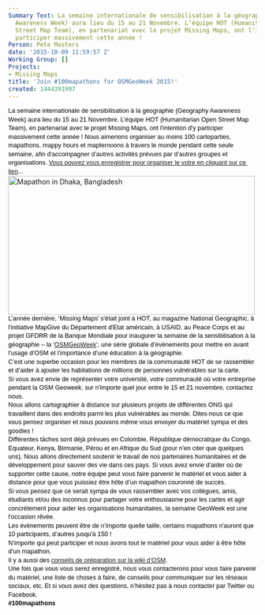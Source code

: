 ```yaml
---
Summary Text: La semaine internationale de sensibilisation à la géographie (Geography
  Awareness Week) aura lieu du 15 au 21 Novembre. L’équipe HOT (Humanitarian Open
  Street Map Team), en partenariat avec le projet Missing Maps, ont l'intention d'y
  participer massivement cette année !
Person: Pete Masters
date: '2015-10-09 11:59:57 Z'
Working Group: []
Projects:
- Missing Maps
title: 'Join #100mapathons for OSMGeoWeek 2015!'
created: 1444391997
---
```

<p style="line-height: 1.38; margin-top: 0pt; margin-bottom: 0pt;" dir="ltr"><span style="font-size: 12.666666666666666px; font-family: Arial; color: #000000; background-color: #ffffff; font-weight: 400; font-style: normal; font-variant: normal; text-decoration: none; vertical-align: baseline; white-space: pre-wrap;"><font color="#000000" face="Arial"><span style="font-size: 12.6666669845581px; line-height: 17.4799995422363px; white-space: pre-wrap;">La semaine internationale de sensibilisation à la géographie (Geography Awareness Week) aura lieu du 15 au 21 Novembre. L’équipe HOT (Humanitarian Open Street Map Team), en partenariat avec le projet Missing Maps, ont l'intention d'y participer massivement cette année ! </span></font></span><span style="font-size: 12.666666666666666px; font-family: Arial; color: #000000; background-color: #ffffff; font-weight: 400; font-style: normal; font-variant: normal; text-decoration: none; vertical-align: baseline; white-space: pre-wrap;"><font style="color: #000000; font-family: Arial; font-size: 12.6666666666667px; font-style: normal; line-height: 1.38; white-space: pre-wrap;" color="#000000" face="Arial"><span style="font-size: 12.6666669845581px; line-height: 17.4799995422363px; white-space: pre-wrap;">Nous aimerions organiser au moins 100 cartoparties, mapathons, mappy hours et mapternoons à travers le monde pendant cette seule semaine, afin d'accompagner d’autres activités prévues par d’autres groupes et organisations. <a title="Event register" href="https://docs.google.com/forms/d/1SG9DW7ZyEC9Vf78RbApUfBYAQPSIReyxbupGJPCqjtw/viewform?c=0&amp;w=1">Vous pouvez vous enregistrer pour organiser le votre en cliquant sur ce lien</a>...</span></font><font color="#000000" face="Arial"><span style="font-size: 12.6666666666667px; line-height: 1.38; white-space: pre-wrap;">&nbsp;</span></font></span></p><p style="line-height: 1.38; margin-top: 0pt; margin-bottom: 0pt;" dir="ltr"><img class="image-large" title="Mapathon in Dhaka, Bangladesh" src="/sites/default/files/styles/large/public/mapathon_Bangladesh_Jan15_0.jpg?itok=eWC_CBpn" alt="Mapathon in Dhaka, Bangladesh" width="500" height="281"></p><p style="line-height: 1.38; margin-top: 0pt; margin-bottom: 0pt;" dir="ltr"><font color="#000000" face="Arial"><span style="font-size: 12.6666669845581px; line-height: 17.4799995422363px; white-space: pre-wrap;">L’année dernière, ‘Missing Maps’ s'était joint à HOT, au magazine National Geographic, à l'initiative MapGive du Département d'Etat américain, à USAID, au Peace Corps et au projet GFDRR de la Banque Mondiale pour inaugurer la semaine de la sensibilisation à la géographie – la ‘<a title="OSM GeoWeek" href="http://osmgeoweek.org/">OSMGeoWeek</a>’, une série&nbsp;</span></font><span style="color: #000000; font-family: Arial; font-size: 12.6666669845581px; line-height: 17.4799995422363px; white-space: pre-wrap;">globale </span><span style="font-size: 12.6666669845581px; line-height: 17.4799995422363px; white-space: pre-wrap; color: #000000; font-family: Arial;">d’évènements pour mettre en avant l'usage d’OSM et l’importance d’une éducation à la géographie.</span></p><p style="line-height: 1.38; margin-top: 0pt; margin-bottom: 0pt;" dir="ltr"><font color="#000000" face="Arial"><span style="font-size: 12.6666669845581px; line-height: 17.4799995422363px; white-space: pre-wrap;">C’est une superbe occasion pour les membres de la communauté HOT de se rassembler et d’aider à ajouter les habitations de millions de personnes vulnérables sur la carte. </span></font></p><p style="line-height: 1.38; margin-top: 0pt; margin-bottom: 0pt;" dir="ltr"><font color="#000000" face="Arial"><span style="font-size: 12.6666669845581px; line-height: 17.4799995422363px; white-space: pre-wrap;">Si vous avez envie de représenter votre université, votre communauté où votre entreprise pendant la OSM Geoweek, sur n'importe quel jour entre le 15 et 21 novembre, contactez nous. </span></font></p><p style="line-height: 1.38; margin-top: 0pt; margin-bottom: 0pt;" dir="ltr"><font color="#000000" face="Arial"><span style="font-size: 12.6666669845581px; line-height: 17.4799995422363px; white-space: pre-wrap;">Nous allons cartographier à distance sur plusieurs projets de différentes ONG qui travaillent dans des endroits parmi les plus vulnérables au monde. Dites-nous ce que vous pensez organiser et nous pouvons même vous envoyer du matériel sympa et des goodies ! </span></font></p><p style="line-height: 1.38; margin-top: 0pt; margin-bottom: 0pt;" dir="ltr"><font color="#000000" face="Arial"><span style="font-size: 12.6666669845581px; line-height: 17.4799995422363px; white-space: pre-wrap;">Différentes tâches sont déjà prévues en Colombie, République démocratique du Congo, Equateur, Kenya, Birmanie, Pérou et en Afrique du Sud (pour n’en citer que quelques uns). Nous allons directement soutenir le travail de nos partenaires humanitaires et de développement pour sauver des vie dans ces pays. Si vous avez envie d’aider où de supporter cette cause, notre équipe peut vous faire parvenir le matériel et vous aider à distance pour que vous puissiez être hôte d’un mapathon couronné de succès. </span></font></p><p style="line-height: 1.38; margin-top: 0pt; margin-bottom: 0pt;" dir="ltr"><font color="#000000" face="Arial"><span style="font-size: 12.6666669845581px; line-height: 17.4799995422363px; white-space: pre-wrap;">Si vous pensez que ce serait sympa de vous rassembler avec vos collègues, amis, étudiants et/ou des inconnus pour partager votre enthousiasme pour les cartes et agir concrètement pour aider les organisations humanitaires, la semaine GeoWeek est une l'occasion rêvée. </span></font></p><p style="line-height: 1.38; margin-top: 0pt; margin-bottom: 0pt;" dir="ltr"><font color="#000000" face="Arial"><span style="font-size: 12.6666669845581px; line-height: 17.4799995422363px; white-space: pre-wrap;">Les évènements peuvent être de n’importe quelle taille, certains mapathons n'auront que 10 participants, d’autres jusqu'à 150 !</span></font></p><p style="line-height: 1.38; margin-top: 0pt; margin-bottom: 0pt;" dir="ltr"><font color="#000000" face="Arial"><span style="font-size: 12.6666669845581px; line-height: 17.4799995422363px; white-space: pre-wrap;">N’importe qui peut participer et nous avons tout le matériel pour vous aider à être hôte d’un mapathon. </span></font></p><p style="line-height: 1.38; margin-top: 0pt; margin-bottom: 0pt;" dir="ltr"><font color="#000000" face="Arial"><span style="font-size: 12.6666669845581px; line-height: 17.4799995422363px; white-space: pre-wrap;">Il y a aussi des <a title="Hoe to organise a mapping party" href="http://wiki.openstreetmap.org/wiki/Missing_Maps_mapathons">conseils de préparation sur la wiki d’OSM</a>. </span></font></p><p style="line-height: 1.38; margin-top: 0pt; margin-bottom: 0pt;" dir="ltr"><font color="#000000" face="Arial"><span style="font-size: 12.6666669845581px; line-height: 17.4799995422363px; white-space: pre-wrap;">Une fois que vous vous serez enregistré, nous vous contacterons pour vous faire parvenir du matériel, une liste de choses à faire, de conseils pour communiquer sur les réseaux sociaux, etc. Et si vous avez des questions, n</span></font><font color="#000000" face="Arial"><span style="font-size: 12.6666669845581px; line-height: 17.4799995422363px; white-space: pre-wrap;">’hésitez pas à nous contacter par Twitter ou Facebook. </span></font></p><p style="line-height: 1.38; margin-top: 0pt; margin-bottom: 0pt;" dir="ltr"><font color="#000000" face="Arial"><span style="font-size: 12.6666669845581px; line-height: 17.4799995422363px; white-space: pre-wrap;"><strong>#100mapathons</strong></span></font></p>
